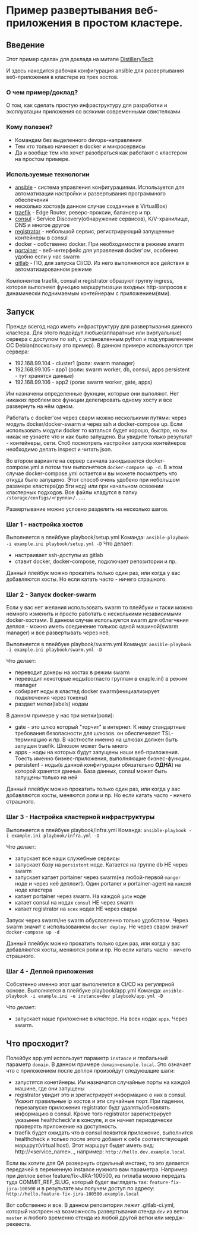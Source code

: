 # Пример развертывания веб-приложения в простом кластере.

## Введение

Этот пример сделан для доклада на митапе [DistilleryTech](https://www.facebook.com/DistilleryRussia/posts/3200475796663282)

И здесь находится рабочая конфигурация ansible для развертывания веб-приложения в кластере из трех хостов. 

### О чем пример/доклад?

О том, как сделать простую инфраструктуру для разработки и эксплуатации приложения со всякими современными свистелками

### Кому полезен?

* Командам без выделенного devops-направления
* Тем кто только начинает в docker и микросервисы
* Да и вообще тем кто хочет разобраться как работают с кластером на простом примере.

### Используемые технологии

* [ansible](https://ru.wikipedia.org/wiki/Ansible) - система управления конфигурациями. Используется для автоматизации настройки и развертывания программного обеспечения
* несколько хостов(в данном случае созданные в VirtualBox)
* [traefik](https://docs.traefik.io/) - Edge Router, реверс-проксии, балансер и пр.
* [consul](https://www.consul.io/) - Service Discovery(обнаружение сервисов), K/V-хранилище, DNS и многое другое
* [registrator](https://github.com/gliderlabs/registrator) - небольшой сервис, регистрирующий запущенные контейнеры в consul
* docker - собственно docker. При необходимости в режиме swarm
* [portainer](https://www.portainer.io/) - веб-интерфейс для управления docker'ом, особенно удобно если у нас swarm
* [gitlab](https://about.gitlab.com/) - ПО, для запуска CI/CD. Из него выполняются все действия в автоматизированном режиме
  

Компонентов traefik, consul и registrator образуют группу ingress, которая выполняет функцию маршрутизации входных http-запросов к динамически поднимаемым контейнерам с приложением(ями).

## Запуск

Прежде всегод надо иметь инфраструктуру для развертывания данного кластера. Для этого подойдут любые(аппаратные или виртуальные) сервера с доступом по ssh, с установленным python и под управлением ОС Debian(поскольку это пример). В данном примере используются три сервера:
* 192.168.99.104 - cluster1 (роли: swarm manager)
* 192.168.99.105 - app1 (роли: swarm worker, db, consul, apps persistent - тут хранятся данные)
* 192.168.99.106 - app2 (роли: swarm worker, gate, apps)

Им назначены определенные фукнции, которые они выполяют. Нет никаких проблем все функции делегировать одному хосту и все развернуть на нём одном.

Работать с docker'ом через сварм можно несколькими путями: через модуль docker/docker-swarm и через ssh и docker-compose up. Если использовать модули docker то каталься будет хорошо, быстро, но вы никак не узнаете что и как было запущено. Вы увидите только результат - контейнеры, сети. Стоб посмотреть настройки запуска контейнеров необходимо делать inspect и читать json. 

Во втором варианте на сервер санчала закидывается docker-compose.yml а потом там выполнятеся `docker-compose up -d`. В жтом случае docker-compose.yml остается и вы можете посмотреть что откуда было запущено. Этот способ очень удобено при небольшом разамере кластера(до 5ти нод) или при начальном освоении кластерных подходов. Все файлы кладутся в папку `/storage/configs/<группа>/....`


Развертывание можно условно разделить на несколько шагов.

### Шаг 1 - настройка хостов

Выполняется в плейбуке playbook/setup.yml
Команда: `ansible-playbook -i example.ini playbook/setup.yml -D`
Что делает:
* настраивает ssh-доступы из gitlab
* ставит docker, docker-compose, подключает репозитории и пр.

Данный плейбук можно прокатить только один раз, или когда у вас добавляются хосты. Но если катать часто - ничего страшного.

### Шаг 2 - Запуск docker-swarm

Если у вас нет желания использовать swarm то плейбуки и таски можно немного изменить и просто работать с несколькими независимыми docker-хостами. В данном случае используется swarm для облегчения деплоя - можно иметь соединение толькос одной машиной(swarm manager) и все развертывать через неё.

Выполняется в плейбуке playbook/swarm.yml
Команда: `ansible-playbook -i example.ini playbook/swarm.yml -D`

Что делает:
* переводит докеры на хостах в режим swarm
* переводит некоторые ноды(согласто группам в exaple.ini) в режим manager
* собирает ноды в кластед docker swarm(инициализирует подключения через токены)
* раздает метки(labels) нодам

В данном примере у нас три метки(роли):
* gate - это шлюз который "торчит" в интернет. К нему стандартные требования безопасности для шлюзов. он обеспечивает TSL-терминацию и пр. В частности именно на шлюзах должен быть запущен traefik. Шлюзом может быть много
* apps - ноды на которых будут запущены наши веб-приложения. Тоесть именно бизнес-приложения, выполняющие бизнес-функции. 
* persistent - ноды(в данной конфигурации обязательно **ОДНА**) на которой хранятся данные. База данных, consul может быть запущены только на ней

Данный плейбук можно прокатить только один раз, или когда у вас добавляются хосты, меняются роли и пр. Но если катать часто - ничего страшного.

### Шаг 3 - Настройка кластерной инфраструктуры

Выполняется в плейбуке playbook/infra.yml
Команда: `ansible-playbook -i example.ini playbook/infra.yml -D`

Что делает:
* запускает все наши служебные сервисы
* запускает базу на `persistent` ноде. Катается на группе db НЕ через swarm
* запускает катает portainer через swarm(на любой-первой `manger` ноде и через неё деплоит). Один portaner и portainer-agent на `каждой` ноде кластера
* катает portainer через swarm. На каждой `gate` ноде
* катает consul на нодах `consul` НЕ через swarm
* катает registrator на `всех` нодах НЕ через сварм

Запуск через swarm/не swarm обусловленно только удобством. Через swarm значит с использованием `docker deploy`. Не через сварм значит `docker-compose up -d`

Данный плейбук можно прокатить только один раз, или когда у вас добавляются хосты, меняются роли и пр. Но если катать часто - ничего страшного.

### Шаг 4 - Деплой приложения

Собсвтенно именно этот шаг выполняется в CI/CD на регулярной основе. 
Выполняется в плейбуке playbook/app.yml
Команда: `ansible-playbook -i example.ini -e instance=dev playbook/app.yml -D`

Что делает:
* запускает наше приложение в кластере. На всех нодах `apps`. Через swarm.


## Что просходит?

Полейбук app.yml использует параметр `instance` и глобальный параметр `domain`. В данном примере `domain=example.local`. Это означает что с приложением после деплоя произойдут следуюшщие шаги:
* запустятся конетйнеры. Им назначатся случайные порты на каждой машине, где они запущены
* registrator увидит это и зрегистрирует информацию о них в consul. Укажит правильные ip хостов и эти случайные порт. При падении, перезапуске приложения registrator будт удалять/обновлять информацию в consul. Кроме того registrator зарегистрирует указынне healthcheck'и в консуле, и он начнет периодически проверять приложение на доступность.
* traefik будет ожидать что в consul появится приложение, выполнится healthcheck и тольео после этого добавит к себе соответствующий маршрут(virtual host). Этот маршрут быдет иметь вид: http://<service_name>.<instance>.<domain>, например: `http://hello.dev.example.local`

Если вы хотите для QA развернуть отдельный инстанс, то это делается передачей в переменную instance нужного вам параметра. Например при деплое ветки feature/fix-JIRA-100500, из гитлаба можно передать туда COMMIT_REF_SLUG, который будет выглядеть так: `feature-fix-jira-100500` и в результате мы получем доступ по адресу: `http://hello.feature-fix-jira-100500.example.local`


Вот собственно и все. В данном репозитории лежит .gitlab-ci.yml, который настроен на возможность развертывания стенда `dev` из ветки `master` и любого временно стенда из любой другой ветки или мердж-реквеста.